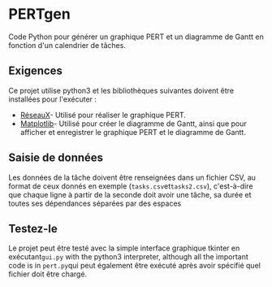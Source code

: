 # PERTgen

Code Python pour générer un graphique PERT et un diagramme de Gantt en fonction d'un calendrier de tâches.

## Exigences

Ce projet utilise python3 et les bibliothèques suivantes doivent être installées pour l'exécuter :

-   [RéseauX](https://networkx.github.io/)- Utilisé pour réaliser le graphique PERT.
-   [Matplotlib](https://matplotlib.org/)- Utilisé pour créer le diagramme de Gantt, ainsi que pour afficher et enregistrer le graphique PERT et le diagramme de Gantt.

## Saisie de données

Les données de la tâche doivent être renseignées dans un fichier CSV, au format de ceux donnés en exemple (`tasks.csv`et`tasks2.csv`),
c'est-à-dire que chaque ligne à partir de la seconde doit avoir une tâche, sa durée et toutes ses dépendances séparées par des espaces

## Testez-le

Le projet peut être testé avec la simple interface graphique tkinter en exécutant`gui.py` with the python3 interpreter, although all the important code is in `pert.py`qui peut également être exécuté après avoir spécifié quel fichier doit être chargé.
